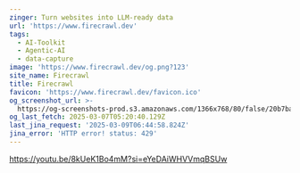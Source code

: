 ```yaml
---
zinger: Turn websites into LLM-ready data
url: 'https://www.firecrawl.dev'
tags:
  - AI-Toolkit
  - Agentic-AI
  - data-capture
image: 'https://www.firecrawl.dev/og.png?123'
site_name: Firecrawl
title: Firecrawl
favicon: 'https://www.firecrawl.dev/favicon.ico'
og_screenshot_url: >-
  https://og-screenshots-prod.s3.amazonaws.com/1366x768/80/false/20b7ba937768670e5d0bd1639f46f505fd2bf7d862f7965334ed6ea422dc7b87.jpeg
og_last_fetch: 2025-03-07T05:20:40.129Z
last_jina_request: '2025-03-09T06:44:58.824Z'
jina_error: 'HTTP error! status: 429'
---
```


https://youtu.be/8kUeK1Bo4mM?si=eYeDAiWHVVmqBSUw
